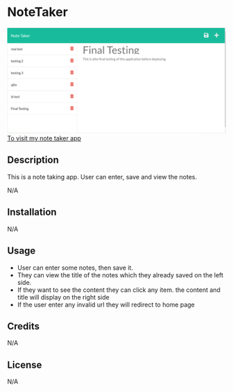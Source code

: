 # NoteTaker

![](./public/assets/screenshot.png)
[To visit my note taker app]( https://ajilakj.github.io/notetaker/)

## Description
This is a note taking app. User can enter, save and view the notes.
  
N/A

## Installation
N/A

## Usage
* User can enter some notes, then save it.
* They can view the title of the notes which they already saved on the left side. 
* If they want to see the content they can click any item. the content and title will display on the right side
* If the user enter any invalid url they will redirect to home page

## Credits
N/A

## License
N/A
